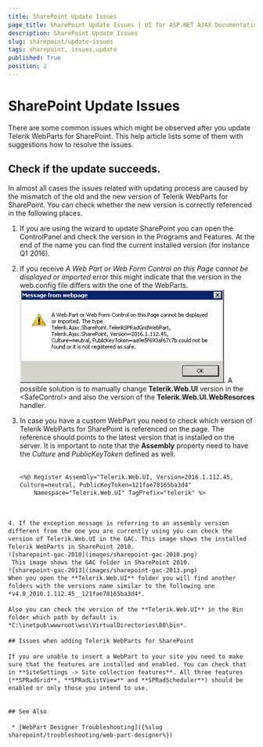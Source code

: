 ```yaml
---
title: SharePoint Update Issues
page_title: SharePoint Update Issues | UI for ASP.NET AJAX Documentation
description: SharePoint Update Issues
slug: sharepoint/update-issues
tags: sharepoint, issues,update
published: True
position: 2
---
```


# SharePoint Update Issues

There are some common issues which might be observed after you update Telerik WebParts for SharePoint. This help article lists some of them with suggestions how to resolve the issues.

## Check if the update succeeds. 

In almost all cases the issues related with updating process are caused by the mismatch of the old and the new version of Telerik WebParts for SharePoint. You can check whether the new version is correctly referenced in the following places.

1. If you are using the wizard to update SharePoint you can open the ControlPanel and check the version in the Programs and Features. At the end of the name you can find the current installed version (for instance Q1 2016).

2. If you receive *A Web Part or Web Form Control on this Page cannot be displayed or imported* error this might indicate that the version in the web.config file differs with the one of the WebParts. 
![import-exception](images/import-exeption.png). 
A possible solution is to manually change **Telerik.Web.UI** version in the \<SafeControl\> and also the version of the **Telerik.Web.UI.WebResorces** handler.

3. In case you have a custom WebPart you need to check which version of Telerik WebParts for SharePoint is referenced on the page. The reference should points to the latest version that is installed on the server. It is important to note that the **Assembly** property need to have the *Culture* and *PublicKeyToken* defined as well.
	````ASP.NET

	<%@ Register Assembly="Telerik.Web.UI, Version=2016.1.112.45, Culture=neutral, PublicKeyToken=121fae78165ba3d4"
		Namespace="Telerik.Web.UI" TagPrefix="telerik" %>
		
````

4. If the exception message is referring to an assembly version different from the one you are currently using you can check the version of Telerik.Web.UI in the GAC. This image shows the installed Telerik WebParts in SharePoint 2010.
![sharepoint-gac-2010](images/sharepoint-gac-2010.png)
 This image shows the GAC folder in SharePoint 2010.
![sharepoint-gac-2013](images/sharepoint-gac-2013.png)
When you open the **Telerik.Web.UI** folder you will find another folders with the versions name similar to the following one *v4.0_2016.1.112.45__121fae78165ba3d4*.

Also you can check the version of the **Telerik.Web.UI** in the Bin folder which path by default is *C:\inetpub\wwwroot\wss\VirtualDirectories\80\bin*.

## Issues when adding Telerik WebParts for SharePoint

If you are unable to insert a WebPart to your site you need to make sure that the features are installed and enabled. You can check that in **SiteSettings -> Site collection features**. All three features (**SPRadGrid**, **SPRadListView** and **SPRadScheduler**) should be enabled or only those you intend to use.
 

## See Also

 * [WebPart Designer Troubleshooting]({%slug sharepoint/troubleshooting/web-part-designer%})
